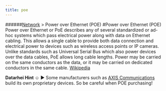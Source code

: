 ```yaml
---
title: poe
---
```

######[Network](../wiki/network-technology.html) > Power over Ethernet (POE)
#Power over Ethernet (POE)
Power over Ethernet or PoE describes any of several standardized or ad-hoc systems which pass electrical power along with data on Ethernet cabling. This allows a single cable to provide both data connection and electrical power to devices such as wireless access points or IP cameras. Unlike standards such as Universal Serial Bus which also power devices over the data cables, PoE allows long cable lengths. Power may be carried on the same conductors as the data, or it may be carried on dedicated conductors in the same cable. <a href="https://en.wikipedia.org/wiki/Power_over_Ethernet" target="_blank">Wikipedia</a>  

**Datarhei Hint ☺** ► Some manufacturers such as [AXIS Communications](../wiki/axis-communications.html) build its own proprietary devices. So be careful when POE purchasing!
